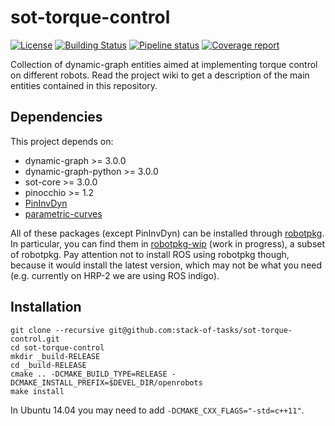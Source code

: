 # sot-torque-control

[![License](https://img.shields.io/badge/License-BSD%202--Clause-orange.svg)](https://opensource.org/licenses/BSD-2-Clause)
[![Building Status](https://travis-ci.org/stack-of-tasks/sot-torque-control.svg?branch=master)](https://travis-ci.org/stack-of-tasks/sot-torque-control)
[![Pipeline status](https://gepgitlab.laas.fr/stack-of-tasks/sot-torque-control/badges/master/pipeline.svg)](https://gepgitlab.laas.fr/stack-of-tasks/sot-torque-control/commits/master)
[![Coverage report](https://gepgitlab.laas.fr/stack-of-tasks/sot-torque-control/badges/master/coverage.svg?job=doc-coverage)](http://projects.laas.fr/gepetto/doc/stack-of-tasks/sot-torque-control/master/coverage/)

Collection of dynamic-graph entities aimed at implementing torque control on different robots.
Read the project wiki to get a description of the main entities contained in this repository.

## Dependencies
This project depends on:
* dynamic-graph >= 3.0.0
* dynamic-graph-python >= 3.0.0
* sot-core >= 3.0.0
* pinocchio >= 1.2
* [PinInvDyn](https://github.com/stack-of-tasks/invdyn)
* [parametric-curves](https://github.com/stack-of-tasks/parametric-curves)

All of these packages (except PinInvDyn) can be installed through [robotpkg](http://robotpkg.openrobots.org/).
In particular, you can find them in [robotpkg-wip](http://robotpkg.openrobots.org/robotpkg-wip.html) (work in progress), a subset of robotpkg.
Pay attention not to install ROS using robotpkg though, because it would install the latest version, which may not be what you need
(e.g. currently on HRP-2 we are using ROS indigo).

## Installation

    git clone --recursive git@github.com:stack-of-tasks/sot-torque-control.git
    cd sot-torque-control
    mkdir _build-RELEASE
    cd _build-RELEASE
    cmake .. -DCMAKE_BUILD_TYPE=RELEASE -DCMAKE_INSTALL_PREFIX=$DEVEL_DIR/openrobots
    make install

In Ubuntu 14.04 you may need to add `-DCMAKE_CXX_FLAGS="-std=c++11"`.

